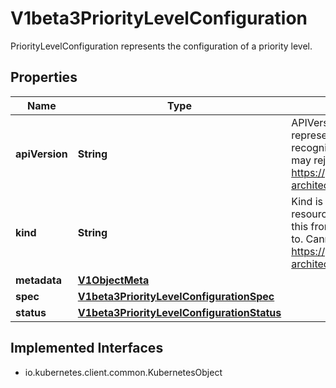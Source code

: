 

# V1beta3PriorityLevelConfiguration

PriorityLevelConfiguration represents the configuration of a priority level.
## Properties

Name | Type | Description | Notes
------------ | ------------- | ------------- | -------------
**apiVersion** | **String** | APIVersion defines the versioned schema of this representation of an object. Servers should convert recognized schemas to the latest internal value, and may reject unrecognized values. More info: https://git.k8s.io/community/contributors/devel/sig-architecture/api-conventions.md#resources |  [optional]
**kind** | **String** | Kind is a string value representing the REST resource this object represents. Servers may infer this from the endpoint the client submits requests to. Cannot be updated. In CamelCase. More info: https://git.k8s.io/community/contributors/devel/sig-architecture/api-conventions.md#types-kinds |  [optional]
**metadata** | [**V1ObjectMeta**](V1ObjectMeta.md) |  |  [optional]
**spec** | [**V1beta3PriorityLevelConfigurationSpec**](V1beta3PriorityLevelConfigurationSpec.md) |  |  [optional]
**status** | [**V1beta3PriorityLevelConfigurationStatus**](V1beta3PriorityLevelConfigurationStatus.md) |  |  [optional]


## Implemented Interfaces

* io.kubernetes.client.common.KubernetesObject



